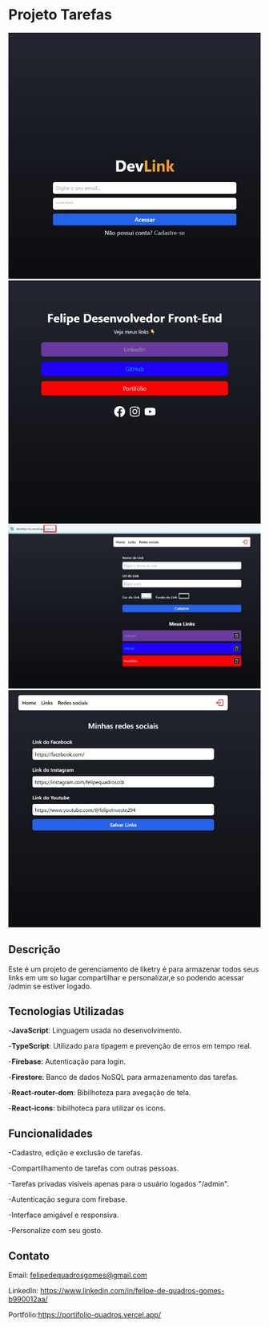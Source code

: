 # Projeto Tarefas
![Logo do Projeto](./login.jpg)
![Logo do Projeto](./home.jpg)
![Logo do Projeto](./admin.jpg)
![Logo do Projeto](./redessociais.jpg)

## Descrição
Este é um projeto de gerenciamento de liketry é para armazenar todos seus links em um so lugar compartilhar e personalizar,e so podendo acessar /admin se estiver logado.

## Tecnologias Utilizadas
-**JavaScript**: Linguagem usada no desenvolvimento.

-**TypeScript**: Utilizado para tipagem e prevenção de erros em tempo real.

-**Firebase**: Autenticação para login.

-**Firestore**: Banco de dados NoSQL para armazenamento das tarefas.

-**React-router-dom**: Bibilhoteza para avegação de tela.

-**React-icons**: bibilhoteca para utilizar os icons.

## Funcionalidades
-Cadastro, edição e exclusão de tarefas.

-Compartilhamento de tarefas com outras pessoas.

-Tarefas privadas visíveis apenas para o usuário logados "/admin".

-Autenticação segura com firebase.

-Interface amigável e responsiva.

-Personalize com seu gosto.

## Contato
Email: felipedequadrosgomes@gmail.com

LinkedIn: https://www.linkedin.com/in/felipe-de-quadros-gomes-b990012aa/

Portfólio:https://portifolio-quadros.vercel.app/

